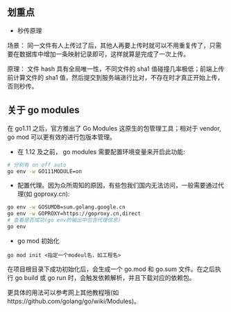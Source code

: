 ## 划重点

- 秒传原理

场景： 同一文件有人上传过了后，其他人再要上传时就可以不用重复传了，只需要在数据库中增加一条映射记录即可，这样就算是完成了一次上传。

原理： 文件 hash 具有全局唯一性，不同文件的 sha1 值碰撞几率极低；前端上传前计算文件的 sha1 值，然后提交到服务端进行比对，不存在时才真正开始上传，否则秒传。

## 关于 go modules

在 go1.11 之后，官方推出了 Go Modules 这原生的包管理工具；相对于 vendor, go mod 可以更有效的进行包版本管理。

- 在 1.12 及之前， go modules 需要配置环境变量来开启此功能:

```bash
# 分别有 on off auto
go env -w GO111MODULE=on
```

- 配置代理。因为众所周知的原因，有些包我们国内无法访问，一般需要通过代理(如 goproxy.cn):

```bash
go env -w GOSUMDB=sum.golang.google.cn
go env -w GOPROXY=https://goproxy.cn,direct
# 查看是否成功(go env的输出中包含代理信息)
go env
```

- go mod 初始化

```
go mod init <指定一个modeul名，如工程名>
```

在项目根目录下成功初始化后，会生成一个 go.mod 和 go.sum 文件。在之后执行 go build 或 go run 时，会触发依赖解析，并且下载对应的依赖包。

更具体的用法可以参考网上其他教程哦(如https://github.com/golang/go/wiki/Modules)。
